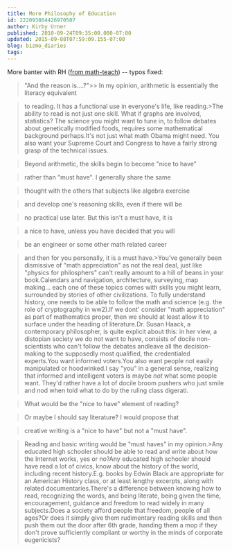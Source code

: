 ```yaml
---
title: More Philosophy of Education
id: 222093864426970507
author: Kirby Urner
published: 2010-09-24T09:35:00.000-07:00
updated: 2015-09-08T07:59:09.155-07:00
blog: bizmo_diaries
tags: 
---
```


More banter with RH ([from math-teach](http://mathforum.org/kb/message.jspa?messageID=7215383&tstart=0)) -- typos fixed:

> "And the reason is....?">> In my opinion, arithmetic is essentially the literacy equivalent 

> to reading. It has a functional use in everyone's life, like reading.>The ability to read is not just one skill. What if graphs are involved, statistics? The science you might want to tune in, to follow debates about genetically modified foods, requires some mathematical background perhaps.It's not just what math Obama might need. You also want your Supreme Court and Congress to have a fairly strong grasp of the technical issues.

> Beyond arithmetic, the skills begin to become "nice to have" 

> rather than "must have". I generally share the same 

> thought with the others that subjects like algebra exercise 

> and develop one's reasoning skills, even if there will be 

> no practical use later. But this isn't a must have, it is 

> a nice to have, unless you have decided that you will 

> be an engineer or some other math related career 

> and then for you personally, it is a must have.>You've generally been dismissive of "math appreciation" as not the real deal, just like "physics for philosphers" can't really amount to a hill of beans in your book.Calendars and navigation, architecture, surveying, map making... each one of these topics comes with skills you might learn, surrounded by stories of other civilizations. To fully understand history, one needs to be able to follow the math and science (e.g. the role of cryptography in ww2).If we dont' consider "math appreciation" as part of mathematics proper, then we should at least allow it to surface under the heading of literature.Dr. Susan Haack, a contemporary philosopher, is quite explicit about this: in her view, a distopian society we do not want to have, consists of docile non-scientists who can't follow the debates andleave all the decision-making to the supposedly most qualified, the credentialed experts.You want informed voters.You also want people not easily manipulated or hoodwinked.I say "you" in a general sense, realizing that informed and intelligent voters is maybe *not* what some people want. They'd rather have a lot of docile broom pushers who just smile and nod when told what to do by the ruling class digerati.

> What would be the "nice to have" element of reading? 

> Or maybe I should say literature? I would propose that 

> creative writing is a "nice to have" but not a "must have". 

> Reading and basic writing would be "must haves" in my opinion.>Any educated high schooler should be able to read and write about how the Internet works, yes or no?Any educated high schooler should have read a lot of civics, know about the history of the world, including recent history.E.g. books by Edwin Black are appropriate for an American History class, or at least lengthy excerpts, along with related documentaries.There's a difference between knowing how to read, recognizing the words, and being literate, being given the time, encouragement, guidance and freedom to read widely in many subjects.Does a society afford people that freedom, people of all ages?Or does it simply give them rudimentary reading skills and then push them out the door after 6th grade, handing them a mop if they don't prove sufficiently compliant or worthy in the minds of corporate eugenicists?